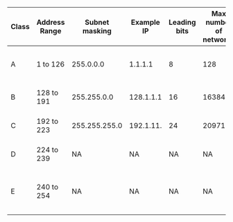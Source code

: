 |Class|Address Range|Subnet masking|Example IP|Leading bits|Max number of networks|Application|
|---|---|---|---|---|---|---|
|A |1 to 126|255.0.0.0|1.1.1.1|8|128|Used for large number of hosts.|
|B |128 to 191|255.255.0.0|128.1.1.1|16|16384|Used for medium size network.|
|C |192 to 223|255.255.255.0|192.1.11.|24|2097157|Used for local area network.|
|D |224 to 239|NA|NA|NA|NA|Reserve for multi-tasking.|
|E |240 to 254|NA|NA|NA|NA|This class is reserved for research and Development Purposes.|
